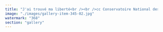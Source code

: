 ```yaml
---
title: "J'ai trouvé ma liberté<br /><br />cc Conservatoire National des Arts et Métiers<br /><br />Avec une femme comme ça, un homme peut dormir l'esprit tranquille"
image: "./images/gallery-item-345-02.jpg"
watermark: "368"
section: "gallery"
---
```

